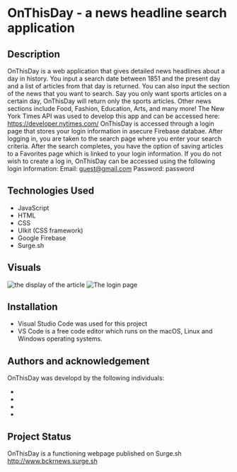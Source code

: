 
# OnThisDay - a news headline search application


## Description

OnThisDay is a web application that gives detailed news headlines about a day in history.
You input a search date between 1851 and the present day and a list of articles from that day is returned.
You can also input the section of the news that you want to search. Say you only want sports articles on a certain day, OnThisDay will return only the sports articles. Other news sections include Food, Fashion, Education, Arts, and many more! The New York Times API was used to develop this app and can be accessed here: https://developer.nytimes.com/
OnThisDay is accessed through a login page that stores your login information in asecure Firebase databae. After logging in, you are taken to the search page where you enter your search criteria. After the search completes, you have the option of saving articles to a Favorites page which is linked to your login information. 
If you do not wish to create a log in, OnThisDay can be accessed using the following login information:
Email: guest@gmail.com
Password: password


## Technologies Used
* JavaScript
* HTML
* CSS
* UIkit (CSS framework)
* Google Firebase
* Surge.sh


## Visuals

![the display of the article ](/assets/images/homeScreenshot.png)
![The login page](/assets/images/loginScreenshot.png)


## Installation

* Visual Studio Code was used for this project
* VS Code is a free code editor which runs on the macOS, Linux and Windows operating systems.
 



## Authors and acknowledgement
OnThisDay was developd by the following individuals:
* [Robert McCutchen]: (https://github.com/RobertMcCutch)**
* [Kelly Benson]: (https://github.com/kelz877)**
* [Roz Webb]: (https://github.com/justroz)**
* [Carine Ngwekwe]: (https://github.com/carinevic)**



## Project Status
OnThisDay is a functioning webpage published on Surge.sh
http://www.bckrnews.surge.sh
